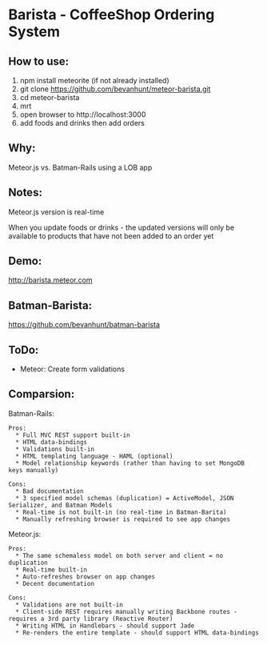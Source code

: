 # Barista - CoffeeShop Ordering System 
## How to use:
  1. npm install meteorite (if not already installed)
  2. git clone https://github.com/bevanhunt/meteor-barista.git
  3. cd meteor-barista
  4. mrt
  5. open browser to http://localhost:3000
  6. add foods and drinks then add orders

## Why:
  Meteor.js vs. Batman-Rails using a LOB app

## Notes: 
  Meteor.js version is real-time 
  
  When you update foods or drinks - the updated versions will only be available to products that have not been added to an order yet

## Demo:
  http://barista.meteor.com

## Batman-Barista:
  https://github.com/bevanhunt/batman-barista

## ToDo:
  * Meteor: Create form validations

## Comparsion:
  Batman-Rails:
    
    Pros:
      * Full MVC REST support built-in
      * HTML data-bindings
      * Validations built-in
      * HTML templating language - HAML (optional)
      * Model relationship keywords (rather than having to set MongoDB keys manually)

    Cons: 
      * Bad documentation 
      * 3 specified model schemas (duplication) = ActiveModel, JSON Serializer, and Batman Models
      * Real-time is not built-in (no real-time in Batman-Barita)
      * Manually refreshing browser is required to see app changes
  
  Meteor.js:
  
    Pros:
      * The same schemaless model on both server and client = no duplication 
      * Real-time built-in 
      * Auto-refreshes browser on app changes 
      * Decent documentation
  
    Cons:
      * Validations are not built-in
      * Client-side REST requires manually writing Backbone routes - requires a 3rd party library (Reactive Router)
      * Writing HTML in Handlebars - should support Jade 
      * Re-renders the entire template - should support HTML data-bindings